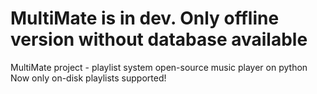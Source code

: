 # MultiMate is in dev. Only offline version without database available 
MultiMate project - playlist system open-source music player on python
Now only on-disk playlists supported!
